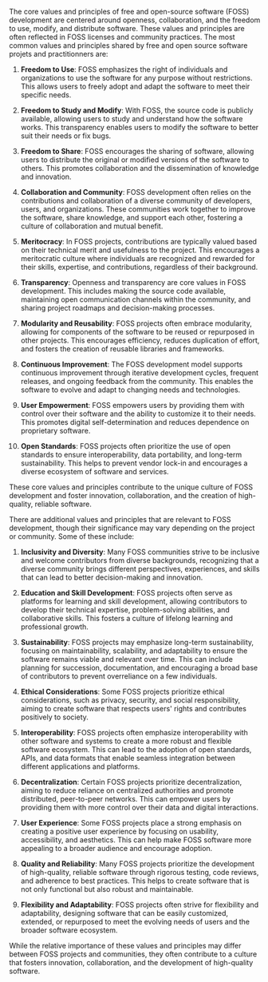 The core values and principles of free and open-source software (FOSS) development are centered around openness, collaboration, and the freedom to use, modify, and distribute software. These values and principles are often reflected in FOSS licenses and community practices. The most common values and principles shared by free and open source software projets and practitionners are:

1. **Freedom to Use**: FOSS emphasizes the right of individuals and organizations to use the software for any purpose without restrictions. This allows users to freely adopt and adapt the software to meet their specific needs.

2. **Freedom to Study and Modify**: With FOSS, the source code is publicly available, allowing users to study and understand how the software works. This transparency enables users to modify the software to better suit their needs or fix bugs.

3. **Freedom to Share**: FOSS encourages the sharing of software, allowing users to distribute the original or modified versions of the software to others. This promotes collaboration and the dissemination of knowledge and innovation.

4. **Collaboration and Community**: FOSS development often relies on the contributions and collaboration of a diverse community of developers, users, and organizations. These communities work together to improve the software, share knowledge, and support each other, fostering a culture of collaboration and mutual benefit.

5. **Meritocracy**: In FOSS projects, contributions are typically valued based on their technical merit and usefulness to the project. This encourages a meritocratic culture where individuals are recognized and rewarded for their skills, expertise, and contributions, regardless of their background.

6. **Transparency**: Openness and transparency are core values in FOSS development. This includes making the source code available, maintaining open communication channels within the community, and sharing project roadmaps and decision-making processes.

7. **Modularity and Reusability**: FOSS projects often embrace modularity, allowing for components of the software to be reused or repurposed in other projects. This encourages efficiency, reduces duplication of effort, and fosters the creation of reusable libraries and frameworks.

8. **Continuous Improvement**: The FOSS development model supports continuous improvement through iterative development cycles, frequent releases, and ongoing feedback from the community. This enables the software to evolve and adapt to changing needs and technologies.

9. **User Empowerment**: FOSS empowers users by providing them with control over their software and the ability to customize it to their needs. This promotes digital self-determination and reduces dependence on proprietary software.

10. **Open Standards**: FOSS projects often prioritize the use of open standards to ensure interoperability, data portability, and long-term sustainability. This helps to prevent vendor lock-in and encourages a diverse ecosystem of software and services.

These core values and principles contribute to the unique culture of FOSS development and foster innovation, collaboration, and the creation of high-quality, reliable software.

There are additional values and principles that are relevant to FOSS development, though their significance may vary depending on the project or community. Some of these include:

1. **Inclusivity and Diversity**: Many FOSS communities strive to be inclusive and welcome contributors from diverse backgrounds, recognizing that a diverse community brings different perspectives, experiences, and skills that can lead to better decision-making and innovation.

2. **Education and Skill Development**: FOSS projects often serve as platforms for learning and skill development, allowing contributors to develop their technical expertise, problem-solving abilities, and collaborative skills. This fosters a culture of lifelong learning and professional growth.

3. **Sustainability**: FOSS projects may emphasize long-term sustainability, focusing on maintainability, scalability, and adaptability to ensure the software remains viable and relevant over time. This can include planning for succession, documentation, and encouraging a broad base of contributors to prevent overreliance on a few individuals.

4. **Ethical Considerations**: Some FOSS projects prioritize ethical considerations, such as privacy, security, and social responsibility, aiming to create software that respects users' rights and contributes positively to society.

5. **Interoperability**: FOSS projects often emphasize interoperability with other software and systems to create a more robust and flexible software ecosystem. This can lead to the adoption of open standards, APIs, and data formats that enable seamless integration between different applications and platforms.

6. **Decentralization**: Certain FOSS projects prioritize decentralization, aiming to reduce reliance on centralized authorities and promote distributed, peer-to-peer networks. This can empower users by providing them with more control over their data and digital interactions.

7. **User Experience**: Some FOSS projects place a strong emphasis on creating a positive user experience by focusing on usability, accessibility, and aesthetics. This can help make FOSS software more appealing to a broader audience and encourage adoption.

8. **Quality and Reliability**: Many FOSS projects prioritize the development of high-quality, reliable software through rigorous testing, code reviews, and adherence to best practices. This helps to create software that is not only functional but also robust and maintainable.

9. **Flexibility and Adaptability**: FOSS projects often strive for flexibility and adaptability, designing software that can be easily customized, extended, or repurposed to meet the evolving needs of users and the broader software ecosystem.

While the relative importance of these values and principles may differ between FOSS projects and communities, they often contribute to a culture that fosters innovation, collaboration, and the development of high-quality software.